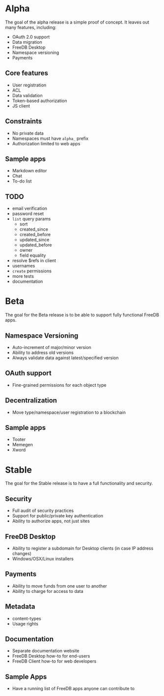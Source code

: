 # Alpha

The goal of the alpha release is a simple proof of concept. It leaves out many features, including:
* OAuth 2.0 support
* Data migration
* FreeDB Desktop
* Namespace versioning
* Payments

## Core features
* User registration
* ACL
* Data validation
* Token-based authorization
* JS client

## Constraints
* No private data
* Namespaces must have `alpha_` prefix
* Authorization limited to web apps

## Sample apps
* Markdown editor
* Chat
* To-do list

## TODO
* email verification
* password reset
* `list` query params
  * sort
  * created_since
  * created_before
  * updated_since
  * updated_before
  * owner
  * field equality
* resolve $refs in client
* usernames
* `create` permissions
* more tests
* documentation

# Beta

The goal for the Beta release is to be able to support fully functional FreeDB apps.

## Namespace Versioning
* Auto-increment of major/minor version
* Ability to address old versions
* Always validate data against latest/specified version

## OAuth support
* Fine-grained permissions for each object type

## Decentralization
* Move type/namespace/user registration to a blockchain

## Sample apps
* Tooter
* Memegen
* Xword

# Stable

The goal for the Stable release is to have a full functionality and security.

## Security
* Full audit of security practices
* Support for public/private key authentication
* Ability to authorize apps, not just sites

## FreeDB Desktop
* Ability to register a subdomain for Desktop clients (in case IP address changes)
* Windows/OSX/Linux installers

## Payments
* Ability to move funds from one user to another
* Ability to charge for access to data

## Metadata
* content-types
* Usage rights

## Documentation
* Separate documentation website
* FreeDB Desktop how-to for end-users
* FreeDB Client how-to for web developers

## Sample Apps
* Have a running list of FreeDB apps anyone can contribute to
